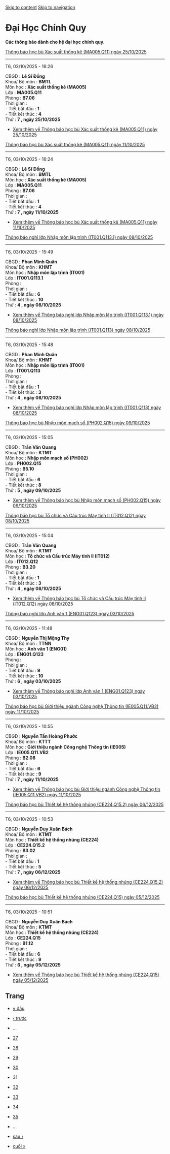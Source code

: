 [Skip to content](https://daa.uit.edu.vn/thongbaochinhquy?page=30#main)
 [Skip to navigation](https://daa.uit.edu.vn/thongbaochinhquy?page=30#main-nav)

Đại Học Chính Quy
=================

**Các thông báo dành cho hệ đại học chính quy.**

[Thông báo học bù Xác suất thống kê (MA005.Q11) ngày 25/10/2025](https://daa.uit.edu.vn/node/36620)

----------------------------------------------------------------------------------------------------

T6, 03/10/2025 - 16:26

CBGD : **Lê Sĩ Đồng**  
Khoa/ Bộ môn : **BMTL**  
Môn học : **Xác suất thống kê (MA005)**  
Lớp : **MA005.Q11**  
Phòng : **B7.06**  
Thời gian :  
\- Tiết bắt đầu : **1**  
\- Tiết kết thúc : **4**  
Thứ : **7 , ngày 25/10/2025**

*   [Xem thêm về Thông báo học bù Xác suất thống kê (MA005.Q11) ngày 25/10/2025](https://daa.uit.edu.vn/node/36620 "Thông báo học bù Xác suất thống kê (MA005.Q11) ngày 25/10/2025")
    

[Thông báo học bù Xác suất thống kê (MA005.Q11) ngày 11/10/2025](https://daa.uit.edu.vn/node/36619)

----------------------------------------------------------------------------------------------------

T6, 03/10/2025 - 16:24

CBGD : **Lê Sĩ Đồng**  
Khoa/ Bộ môn : **BMTL**  
Môn học : **Xác suất thống kê (MA005)**  
Lớp : **MA005.Q11**  
Phòng : **B7.06**  
Thời gian :  
\- Tiết bắt đầu : **1**  
\- Tiết kết thúc : **4**  
Thứ : **7 , ngày 11/10/2025**

*   [Xem thêm về Thông báo học bù Xác suất thống kê (MA005.Q11) ngày 11/10/2025](https://daa.uit.edu.vn/node/36619 "Thông báo học bù Xác suất thống kê (MA005.Q11) ngày 11/10/2025")
    

[Thông báo nghỉ lớp Nhập môn lập trình (IT001.Q113.1) ngày 08/10/2025](https://daa.uit.edu.vn/node/36618)

----------------------------------------------------------------------------------------------------------

T6, 03/10/2025 - 15:49

CBGD : **Phan Minh Quân**  
Khoa/ Bộ môn : **KHMT**  
Môn học : **Nhập môn lập trình (IT001)**  
Lớp : **IT001.Q113.1**  
Phòng :  
Thời gian :  
\- Tiết bắt đầu : **6**  
\- Tiết kết thúc : **10**  
Thứ : **4 , ngày 08/10/2025**

*   [Xem thêm về Thông báo nghỉ lớp Nhập môn lập trình (IT001.Q113.1) ngày 08/10/2025](https://daa.uit.edu.vn/node/36618 "Thông báo nghỉ lớp Nhập môn lập trình (IT001.Q113.1) ngày 08/10/2025")
    

[Thông báo nghỉ lớp Nhập môn lập trình (IT001.Q113) ngày 08/10/2025](https://daa.uit.edu.vn/node/36617)

--------------------------------------------------------------------------------------------------------

T6, 03/10/2025 - 15:48

CBGD : **Phan Minh Quân**  
Khoa/ Bộ môn : **KHMT**  
Môn học : **Nhập môn lập trình (IT001)**  
Lớp : **IT001.Q113**  
Phòng :  
Thời gian :  
\- Tiết bắt đầu : **1**  
\- Tiết kết thúc : **3**  
Thứ : **4 , ngày 08/10/2025**

*   [Xem thêm về Thông báo nghỉ lớp Nhập môn lập trình (IT001.Q113) ngày 08/10/2025](https://daa.uit.edu.vn/node/36617 "Thông báo nghỉ lớp Nhập môn lập trình (IT001.Q113) ngày 08/10/2025")
    

[Thông báo học bù Nhập môn mạch số (PH002.Q15) ngày 09/10/2025](https://daa.uit.edu.vn/node/36616)

---------------------------------------------------------------------------------------------------

T6, 03/10/2025 - 15:05

CBGD : **Trần Văn Quang**  
Khoa/ Bộ môn : **KTMT**  
Môn học : **Nhập môn mạch số (PH002)**  
Lớp : **PH002.Q15**  
Phòng : **B5.10**  
Thời gian :  
\- Tiết bắt đầu : **6**  
\- Tiết kết thúc : **8**  
Thứ : **5 , ngày 09/10/2025**

*   [Xem thêm về Thông báo học bù Nhập môn mạch số (PH002.Q15) ngày 09/10/2025](https://daa.uit.edu.vn/node/36616 "Thông báo học bù Nhập môn mạch số (PH002.Q15) ngày 09/10/2025")
    

[Thông báo học bù Tổ chức và Cấu trúc Máy tính II (IT012.Q12) ngày 08/10/2025](https://daa.uit.edu.vn/node/36615)

------------------------------------------------------------------------------------------------------------------

T6, 03/10/2025 - 15:04

CBGD : **Trần Văn Quang**  
Khoa/ Bộ môn : **KTMT**  
Môn học : **Tổ chức và Cấu trúc Máy tính II (IT012)**  
Lớp : **IT012.Q12**  
Phòng : **B3.20**  
Thời gian :  
\- Tiết bắt đầu : **1**  
\- Tiết kết thúc : **3**  
Thứ : **4 , ngày 08/10/2025**

*   [Xem thêm về Thông báo học bù Tổ chức và Cấu trúc Máy tính II (IT012.Q12) ngày 08/10/2025](https://daa.uit.edu.vn/node/36615 "Thông báo học bù Tổ chức và Cấu trúc Máy tính II (IT012.Q12) ngày 08/10/2025")
    

[Thông báo nghỉ lớp Anh văn 1 (ENG01.Q123) ngày 03/10/2025](https://daa.uit.edu.vn/node/36614)

-----------------------------------------------------------------------------------------------

T6, 03/10/2025 - 11:48

CBGD : **Nguyễn Thị Mộng Thy**  
Khoa/ Bộ môn : **TTNN**  
Môn học : **Anh văn 1 (ENG01)**  
Lớp : **ENG01.Q123**  
Phòng :  
Thời gian :  
\- Tiết bắt đầu : **9**  
\- Tiết kết thúc : **10**  
Thứ : **6 , ngày 03/10/2025**

*   [Xem thêm về Thông báo nghỉ lớp Anh văn 1 (ENG01.Q123) ngày 03/10/2025](https://daa.uit.edu.vn/node/36614 "Thông báo nghỉ lớp Anh văn 1 (ENG01.Q123) ngày 03/10/2025")
    

[Thông báo học bù Giới thiệu ngành Công nghệ Thông tin (IE005.Q11.VB2) ngày 11/10/2025](https://daa.uit.edu.vn/node/36613)

---------------------------------------------------------------------------------------------------------------------------

T6, 03/10/2025 - 10:55

CBGD : **Nguyễn Tấn Hoàng Phước**  
Khoa/ Bộ môn : **KTTT**  
Môn học : **Giới thiệu ngành Công nghệ Thông tin (IE005)**  
Lớp : **IE005.Q11.VB2**  
Phòng : **B2.08**  
Thời gian :  
\- Tiết bắt đầu : **6**  
\- Tiết kết thúc : **9**  
Thứ : **7 , ngày 11/10/2025**

*   [Xem thêm về Thông báo học bù Giới thiệu ngành Công nghệ Thông tin (IE005.Q11.VB2) ngày 11/10/2025](https://daa.uit.edu.vn/node/36613 "Thông báo học bù Giới thiệu ngành Công nghệ Thông tin (IE005.Q11.VB2) ngày 11/10/2025")
    

[Thông báo học bù Thiết kế hệ thống nhúng (CE224.Q15.2) ngày 06/12/2025](https://daa.uit.edu.vn/node/36612)

------------------------------------------------------------------------------------------------------------

T6, 03/10/2025 - 10:53

CBGD : **Nguyễn Duy Xuân Bách**  
Khoa/ Bộ môn : **KTMT**  
Môn học : **Thiết kế hệ thống nhúng (CE224)**  
Lớp : **CE224.Q15.2**  
Phòng : **B3.02**  
Thời gian :  
\- Tiết bắt đầu : **1**  
\- Tiết kết thúc : **5**  
Thứ : **7 , ngày 06/12/2025**

*   [Xem thêm về Thông báo học bù Thiết kế hệ thống nhúng (CE224.Q15.2) ngày 06/12/2025](https://daa.uit.edu.vn/node/36612 "Thông báo học bù Thiết kế hệ thống nhúng (CE224.Q15.2) ngày 06/12/2025")
    

[Thông báo học bù Thiết kế hệ thống nhúng (CE224.Q15) ngày 05/12/2025](https://daa.uit.edu.vn/node/36611)

----------------------------------------------------------------------------------------------------------

T6, 03/10/2025 - 10:51

CBGD : **Nguyễn Duy Xuân Bách**  
Khoa/ Bộ môn : **KTMT**  
Môn học : **Thiết kế hệ thống nhúng (CE224)**  
Lớp : **CE224.Q15**  
Phòng : **B1.12**  
Thời gian :  
\- Tiết bắt đầu : **6**  
\- Tiết kết thúc : **9**  
Thứ : **6 , ngày 05/12/2025**

*   [Xem thêm về Thông báo học bù Thiết kế hệ thống nhúng (CE224.Q15) ngày 05/12/2025](https://daa.uit.edu.vn/node/36611 "Thông báo học bù Thiết kế hệ thống nhúng (CE224.Q15) ngày 05/12/2025")
    

Trang
-----

*   [« đầu](https://daa.uit.edu.vn/thongbaochinhquy "Đến trang đầu tiên")
    
*   [‹ trước](https://daa.uit.edu.vn/thongbaochinhquy?page=29 "Đến trang kế trước")
    
*   …
*   [27](https://daa.uit.edu.vn/thongbaochinhquy?page=26 "Đến trang 27")
    
*   [28](https://daa.uit.edu.vn/thongbaochinhquy?page=27 "Đến trang 28")
    
*   [29](https://daa.uit.edu.vn/thongbaochinhquy?page=28 "Đến trang 29")
    
*   [30](https://daa.uit.edu.vn/thongbaochinhquy?page=29 "Đến trang 30")
    
*   31
*   [32](https://daa.uit.edu.vn/thongbaochinhquy?page=31 "Đến trang 32")
    
*   [33](https://daa.uit.edu.vn/thongbaochinhquy?page=32 "Đến trang 33")
    
*   [34](https://daa.uit.edu.vn/thongbaochinhquy?page=33 "Đến trang 34")
    
*   [35](https://daa.uit.edu.vn/thongbaochinhquy?page=34 "Đến trang 35")
    
*   …
*   [sau ›](https://daa.uit.edu.vn/thongbaochinhquy?page=31 "Đến trang kế sau")
    
*   [cuối »](https://daa.uit.edu.vn/thongbaochinhquy?page=1923 "Đến trang cuối cùng")